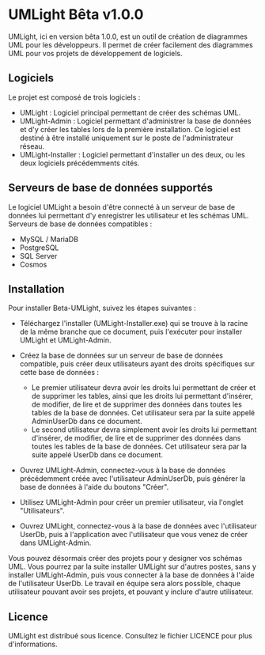 # UMLight Bêta v1.0.0

UMLight, ici en version bêta 1.0.0, est un outil de création de diagrammes UML pour les développeurs. Il permet de créer facilement des diagrammes UML pour vos projets de développement de logiciels.

## Logiciels

Le projet est composé de trois logiciels :
- UMLight : Logiciel principal permettant de créer des schémas UML.
- UMLight-Admin : Logiciel permettant d'administrer la base de données et d'y créer les tables lors de la première installation. Ce logiciel est destiné à être installé uniquement sur le poste de l'administrateur réseau.
- UMLight-Installer : Logiciel permettant d'installer un des deux, ou les deux logiciels précédemments cités.

## Serveurs de base de données supportés
Le logiciel UMLight a besoin d'être connecté à un serveur de base de données lui permettant d'y enregistrer les utilisateur et les schémas UML.
Serveurs de base de données compatibles :
 - MySQL / MariaDB
 - PostgreSQL
 - SQL Server
 - Cosmos

## Installation

Pour installer Beta-UMLight, suivez les étapes suivantes :

- Téléchargez l'installer (UMLight-Installer.exe) qui se trouve à la racine de la même branche que ce document, puis l'exécuter pour installer UMLight et UMLight-Admin.

- Créez la base de données sur un serveur de base de données compatible, puis créer deux utilisateurs ayant des droits spécifiques sur cette base de données :
    - Le premier utilisateur devra avoir les droits lui permettant de créer et de supprimer les tables, ainsi que les droits lui permettant d'insérer, de modifier, de lire et de supprimer des données dans toutes les tables de la base de données. Cet utilisateur sera par la suite appelé AdminUserDb dans ce document.
    - Le second utilisateur devra simplement avoir les droits lui permettant d'insérer, de modifier, de lire et de supprimer des données dans toutes les tables de la base de données. Cet utilisateur sera par la suite appelé UserDb dans ce document.

- Ouvrez UMLight-Admin, connectez-vous à la base de données précédemment créée avec l'utilisateur AdminUserDb, puis générer la base de données à l'aide du boutons "Créer".

- Utilisez UMLight-Admin pour créer un premier utilisateur, via l'onglet "Utilisateurs".

- Ouvrez UMLight, connectez-vous à la base de données avec l'utilisateur UserDb, puis à l'application avec l'utilisateur que vous venez de créer dans UMLight-Admin.

Vous pouvez désormais créer des projets pour y designer vos schémas UML.
Vous pourrez par la suite installer UMLight sur d'autres postes, sans y installer UMLight-Admin, puis vous connecter à la base de données à l'aide de l'utilisateur UserDb. Le travail en équipe sera alors possible, chaque utilisateur pouvant avoir ses projets, et pouvant y inclure d'autre utilisateur.

## Licence

UMLight est distribué sous licence. Consultez le fichier LICENCE pour plus d'informations.
